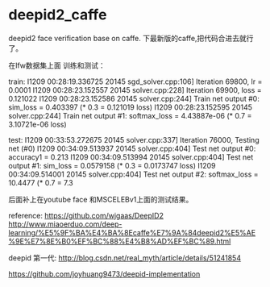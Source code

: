 # deepid2_caffe
deepid2 face verification  base on caffe.
下最新版的caffe,把代码合进去就行了。

在lfw数据集上面 训练和测试：

train:
I1209 00:28:19.336725 20145 sgd_solver.cpp:106] Iteration 69800, lr = 0.0001
I1209 00:28:23.152557 20145 solver.cpp:228] Iteration 69900, loss = 0.121022
I1209 00:28:23.152586 20145 solver.cpp:244]     Train net output #0: sim_loss = 0.403397 (* 0.3 = 0.121019 loss)
I1209 00:28:23.152595 20145 solver.cpp:244]     Train net output #1: softmax_loss = 4.43887e-06 (* 0.7 = 3.10721e-06 loss)

test:
I1209 00:33:53.272675 20145 solver.cpp:337] Iteration 76000, Testing net (#0)
I1209 00:34:09.513937 20145 solver.cpp:404]     Test net output #0: accuracy1 = 0.213
I1209 00:34:09.513994 20145 solver.cpp:404]     Test net output #1: sim_loss = 0.0579158 (* 0.3 = 0.0173747 loss)
I1209 00:34:09.514001 20145 solver.cpp:404]     Test net output #2: softmax_loss = 10.4477 (* 0.7 = 7.3

后面补上在youtube face 和MSCELEBv1上面的测试结果。


reference:
https://github.com/wjgaas/DeepID2
http://www.miaoerduo.com/deep-learning/%E5%9F%BA%E4%BA%8Ecaffe%E7%9A%84deepid2%E5%AE%9E%E7%8E%B0%EF%BC%88%E4%B8%AD%EF%BC%89.html

deepid 第一代:
http://blog.csdn.net/real_myth/article/details/51241854

https://github.com/joyhuang9473/deepid-implementation
